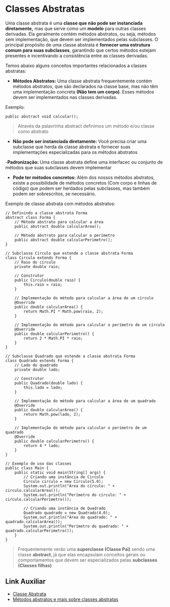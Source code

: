 # Classes Abstratas

Uma classe abstrata é uma **classe que não pode ser instanciada diretamente,** mas que serve como um **modelo** para outras classes derivadas. Ela geralmente contém métodos abstratos, ou seja, métodos sem implementação, que devem ser implementados pelas subclasses. O principal propósito de uma classe abstrata é **fornecer uma estrutura comum para suas subclasses**, garantindo que certos métodos estejam presentes e incentivando a consistência entre as classes derivadas.

Temos abaixo alguns conceitos importantes relacionados a classes abstratas: 

- **Métodos Abstratos:** Uma classe abstrata frequentemente contém métodos abstratos, que são declarados na classe base, mas não têm uma implementação concreta **(Não tem um corpo)**. Esses métodos devem ser implementados nas classes derivadas.

Exemplo:
```
public abstract void calcular();

```
>Através da palavrinha abstract definimos um método e/ou classe como abstrato

- **Não pode ser instanciada diretamente:** Você precisa criar uma subclasse que herda da classe abstrata e fornecer suas implementações especializadas para os métodos abstratos

-**Padronização:** Uma classe abstrata define uma interfacec ou conjunto de métodos que suas subclasses devem implementar

- **Pode ter métodos concretos:** Além dos nossos métodos abstratos, existe a possibilidade de métodos concretos (Com corpo e linhas de código) que podem ser herdados pelas subclasses, mas também podem ser sobrescritos, se necessário.

Exemplo de classe abstrata com métodos abstratos:

```
// Definindo a classe abstrata Forma
abstract class Forma {
    // Método abstrato para calcular a área
    public abstract double calcularArea();

    // Método abstrato para calcular o perímetro
    public abstract double calcularPerimetro();
}

// Subclasse Círculo que estende a classe abstrata Forma
class Circulo extends Forma {
    // Raio do círculo
    private double raio;

    // Construtor
    public Circulo(double raio) {
        this.raio = raio;
    }

    // Implementação do método para calcular a área de um círculo
    @Override
    public double calcularArea() {
        return Math.PI * Math.pow(raio, 2);
    }

    // Implementação do método para calcular o perímetro de um círculo
    @Override
    public double calcularPerimetro() {
        return 2 * Math.PI * raio;
    }
}

// Subclasse Quadrado que estende a classe abstrata Forma
class Quadrado extends Forma {
    // Lado do quadrado
    private double lado;

    // Construtor
    public Quadrado(double lado) {
        this.lado = lado;
    }

    // Implementação do método para calcular a área de um quadrado
    @Override
    public double calcularArea() {
        return Math.pow(lado, 2);
    }

    // Implementação do método para calcular o perímetro de um quadrado
    @Override
    public double calcularPerimetro() {
        return 4 * lado;
    }
}

// Exemplo de uso das classes
public class Main {
    public static void main(String[] args) {
        // Criando uma instância de Circulo
        Circulo circulo = new Circulo(5.0);
        System.out.println("Área do círculo: " + circulo.calcularArea());
        System.out.println("Perímetro do círculo: " + circulo.calcularPerimetro());

        // Criando uma instância de Quadrado
        Quadrado quadrado = new Quadrado(4.0);
        System.out.println("Área do quadrado: " + quadrado.calcularArea());
        System.out.println("Perímetro do quadrado: " + quadrado.calcularPerimetro());
    }
}

```

>Frequentemente verão uma **superclasse (Classe Pai)** sendo uma classe **abstract**, já que elas encapsulam conceitos gerais ou comportamentos que devem ser especializados pelas **subclasses (Classes filhas)**

## Link Auxiliar
- [Classe Abstrata](https://www.alura.com.brapostila-java-orientacao-objetos/classes-abstratas)
- [Métodos abstratos e mais sobre classes abstratas](https://codegym.cc/pt/groups/posts/pt.192.metodo-abstrato-java-e-classes)